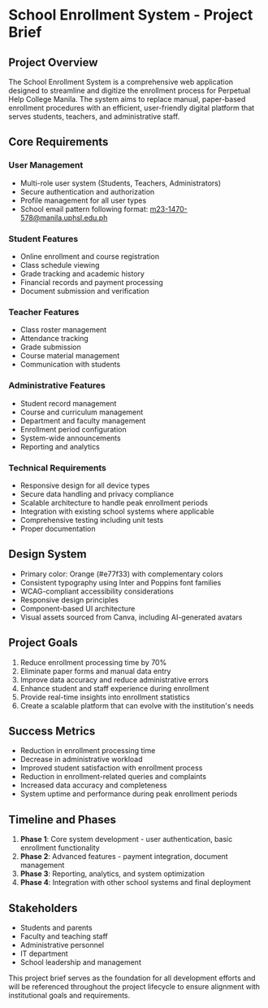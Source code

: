# School Enrollment System - Project Brief

## Project Overview
The School Enrollment System is a comprehensive web application designed to streamline and digitize the enrollment process for Perpetual Help College Manila. The system aims to replace manual, paper-based enrollment procedures with an efficient, user-friendly digital platform that serves students, teachers, and administrative staff.

## Core Requirements

### User Management
- Multi-role user system (Students, Teachers, Administrators)
- Secure authentication and authorization
- Profile management for all user types
- School email pattern following format: m23-1470-578@manila.uphsl.edu.ph

### Student Features
- Online enrollment and course registration
- Class schedule viewing
- Grade tracking and academic history
- Financial records and payment processing
- Document submission and verification

### Teacher Features
- Class roster management
- Attendance tracking
- Grade submission
- Course material management
- Communication with students

### Administrative Features
- Student record management
- Course and curriculum management
- Department and faculty management
- Enrollment period configuration
- System-wide announcements
- Reporting and analytics

### Technical Requirements
- Responsive design for all device types
- Secure data handling and privacy compliance
- Scalable architecture to handle peak enrollment periods
- Integration with existing school systems where applicable
- Comprehensive testing including unit tests
- Proper documentation

## Design System
- Primary color: Orange (#e77f33) with complementary colors
- Consistent typography using Inter and Poppins font families
- WCAG-compliant accessibility considerations
- Responsive design principles
- Component-based UI architecture
- Visual assets sourced from Canva, including AI-generated avatars

## Project Goals
1. Reduce enrollment processing time by 70%
2. Eliminate paper forms and manual data entry
3. Improve data accuracy and reduce administrative errors
4. Enhance student and staff experience during enrollment
5. Provide real-time insights into enrollment statistics
6. Create a scalable platform that can evolve with the institution's needs

## Success Metrics
- Reduction in enrollment processing time
- Decrease in administrative workload
- Improved student satisfaction with enrollment process
- Reduction in enrollment-related queries and complaints
- Increased data accuracy and completeness
- System uptime and performance during peak enrollment periods

## Timeline and Phases
1. **Phase 1**: Core system development - user authentication, basic enrollment functionality
2. **Phase 2**: Advanced features - payment integration, document management
3. **Phase 3**: Reporting, analytics, and system optimization
4. **Phase 4**: Integration with other school systems and final deployment

## Stakeholders
- Students and parents
- Faculty and teaching staff
- Administrative personnel
- IT department
- School leadership and management

This project brief serves as the foundation for all development efforts and will be referenced throughout the project lifecycle to ensure alignment with institutional goals and requirements.
